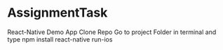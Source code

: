 # AssignmentTask
React-Native Demo App 
Clone Repo
Go to project Folder in terminal and type
npm install
react-native run-ios
